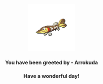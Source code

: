 <p align="center">
    <img src="https://raw.githubusercontent.com/PokeAPI/sprites/master/sprites/pokemon/846.png" width="150" height="150">
</p>
<h3 align="center">You have been greeted by - <b>Arrokuda</b></h3>
<h3 align="center">Have a wonderful day!</h3>
